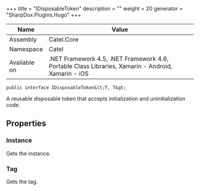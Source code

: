 

+++
title = "IDisposableToken" 
description = ""
weight = 20
generator = "SharpDox.Plugins.Hugo"
+++

Name|Value
---|---
Assembly|Catel.Core
Namespace|Catel
Available on|.NET Framework 4.5, .NET Framework 4.6, Portable Class Libraries, Xamarin - Android, Xamarin - iOS

```
public interface IDisposableToken&lt;T, T&gt;
```

A reusable disposable token that accepts initialization and uninitialization code.

## Properties

### Instance

Gets the instance.

### Tag

Gets the tag.

